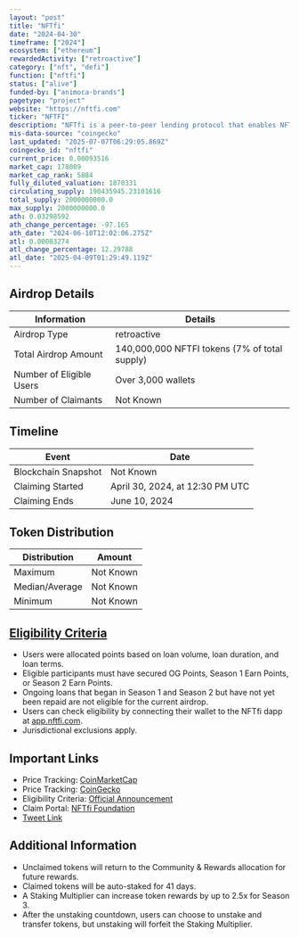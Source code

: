 ```yaml
---
layout: "post"
title: "NFTfi"
date: "2024-04-30"
timeframe: ["2024"]
ecosystem: ["ethereum"]
rewardedActivity: ["retroactive"]
category: ["nft", "defi"]
function: ["nftfi"]
status: ["alive"]
funded-by: ["animoca-brands"]
pagetype: "project"
website: "https://nftfi.com"
ticker: "NFTFI"
description: "NFTfi is a peer-to-peer lending protocol that enables NFT owners to obtain liquidity while lenders earn interest. It serves as a decentralized and permissionless settlement layer for NFT finance projects."
mis-data-source: "coingecko"
last_updated: "2025-07-07T06:29:05.869Z"
coingecko_id: "nftfi"
current_price: 0.00093516
market_cap: 178089
market_cap_rank: 5884
fully_diluted_valuation: 1870331
circulating_supply: 190435945.23101616
total_supply: 2000000000.0
max_supply: 2000000000.0
ath: 0.03298592
ath_change_percentage: -97.165
ath_date: "2024-06-10T12:02:06.275Z"
atl: 0.00083274
atl_change_percentage: 12.29788
atl_date: "2025-04-09T01:29:49.119Z"
---
```


## Airdrop Details

| Information              | Details                                       |
| ------------------------ | --------------------------------------------- |
| Airdrop Type             | retroactive                                   |
| Total Airdrop Amount     | 140,000,000 NFTFI tokens (7% of total supply) |
| Number of Eligible Users | Over 3,000 wallets                            |
| Number of Claimants      | Not Known                                     |

## Timeline

| Event               | Date                            |
| ------------------- | ------------------------------- |
| Blockchain Snapshot | Not Known                       |
| Claiming Started    | April 30, 2024, at 12:30 PM UTC |
| Claiming Ends       | June 10, 2024                   |

## Token Distribution

| Distribution   | Amount    |
| -------------- | --------- |
| Maximum        | Not Known |
| Median/Average | Not Known |
| Minimum        | Not Known |

## [Eligibility Criteria](https://blog.nftfifoundation.org/nftfi-airdrop-token-claim-explained/)

- Users were allocated points based on loan volume, loan duration, and loan terms.
- Eligible participants must have secured OG Points, Season 1 Earn Points, or Season 2 Earn Points.
- Ongoing loans that began in Season 1 and Season 2 but have not yet been repaid are not eligible for the current airdrop.
- Users can check eligibility by connecting their wallet to the NFTfi dapp at [app.nftfi.com](https://app.nftfi.com).
- Jurisdictional exclusions apply.

## Important Links

- Price Tracking: [CoinMarketCap](https://coinmarketcap.com/currencies/nftfi)
- Price Tracking: [CoinGecko](https://www.coingecko.com/en/coins/nftfi)
- Eligibility Criteria: [Official Announcement](https://blog.nftfifoundation.org/nftfi-airdrop-token-claim-explained)
- Claim Portal: [NFTfi Foundation](https://www.nftfifoundation.org)
- [Tweet Link](https://x.com/NFTfiFoundation/status/1783878934083346939)

## Additional Information

- Unclaimed tokens will return to the Community & Rewards allocation for future rewards.
- Claimed tokens will be auto-staked for 41 days.
- A Staking Multiplier can increase token rewards by up to 2.5x for Season 3.
- After the unstaking countdown, users can choose to unstake and transfer tokens, but unstaking will forfeit the Staking Multiplier.